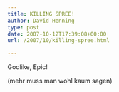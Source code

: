 ```yaml
---
title: KILLING SPREE!
author: David Henning
type: post
date: 2007-10-12T17:39:08+00:00
url: /2007/10/killing-spree.html

---
```

Godlike, Epic!

(mehr muss man wohl kaum sagen)